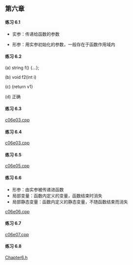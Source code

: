 ## 第六章

#### 练习 6.1

* 实参：传递给函数的参数

* 形参：用实参初始化的参数，一般存在于函数作用域内

#### 练习 6.2

(a) string f() {...};

(b) void f2(int i)

(c) {return v1}

(d) 正确

#### 练习 6.3

[c06e03.cpp](c06e03.cpp)

#### 练习 6.4

[c06e03.cpp](c06e03.cpp)

#### 练习 6.5

[c06e05.cpp](c06e05.cpp)

#### 练习 6.6

* 形参：由实参被传递进函数
* 局部变量：函数内定义的变量，函数结束时消失
* 局部静态变量：函数内定义的静态变量，不随函数结束而消失

[c06e06.cpp](c06e06.cpp)

#### 练习 6.7

[c06e07.cpp](c06e07.cpp)

#### 练习 6.8

[Chapter6.h](Chapter6.h)